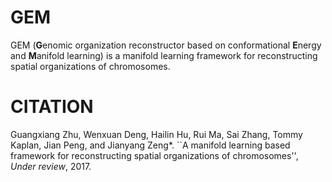 GEM
===============
GEM (**G**enomic organization reconstructor based on conformational **E**nergy and **M**anifold learning) is a manifold learning framework for reconstructing spatial organizations of chromosomes.

CITATION
===============
Guangxiang Zhu, Wenxuan Deng, Hailin Hu, Rui Ma, Sai Zhang, Tommy Kaplan, Jian Peng, and Jianyang Zeng*. ``A manifold learning based framework for reconstructing spatial organizations of chromosomes'', *Under review*, 2017.
